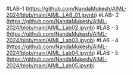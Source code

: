 #LAB-1 (https://github.com/NandaMukesh/AIML-2024/blob/main/AIML_LAB_01.ipynb)
#LAB- 2 (https://github.com/NandaMukesh/AIML-2024/blob/main/AIML_Lab02.ipynb)
#LAB - 3 (https://github.com/NandaMukesh/AIML-2024/blob/main/AIML_Lab03.ipynb)
#LAB - 4 (https://github.com/NandaMukesh/AIML-2024/blob/main/AIML_Lab04.ipynb)
#LAB - 5 (https://github.com/NandaMukesh/AIML-2024/blob/main/AIML_Lab05.ipynb)
